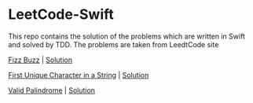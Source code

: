 # LeetCode-Swift
This repo contains the solution of the problems which are written in Swift and solved by TDD. The problems are taken from LeedtCode site

[Fizz Buzz](https://leetcode.com/problems/fizz-buzz/) | [Solution](/LeetCode-Swift/FizzBuzz.swift)

[First Unique Character in a String](https://leetcode.com/problems/first-unique-character-in-a-string/) | [Solution](/LeetCode-Swift/FirstUniqueCharacterInString.swift)

[Valid Palindrome](https://leetcode.com/problems/valid-palindrome/) | [Solution](/LeetCode-Swift/Palindrome.swift)

